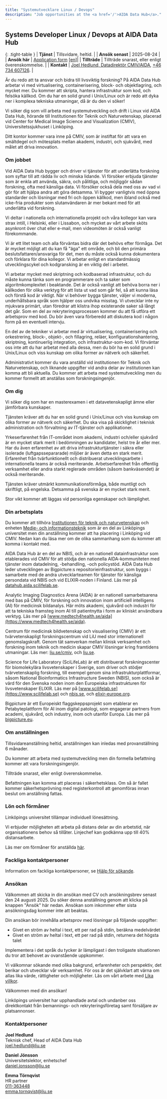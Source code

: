 ```yaml
---
title: "Systemutvecklare Linux / Devops"
description: "Job opportunities at the <a href='/'>AIDA Data Hub</a>."
---
```


## Systems Developer Linux / Devops at AIDA Data Hub

{: .tight-table }
| **Tjänst**       | Tillsvidare, heltid. |
| **Ansök senast** | 2025-08-24 |
| **Ansök här**    | [Application form](https://liu.se/jobba-pa-liu/lediga-jobb/27190) [[en](https://liu.se/en/work-at-liu/vacancies/27193)]|
| **Tillträde**    | Tillträde snarast, eller enligt överenskommelse. |
| **Kontakt**      | [Joel Hedlund, Datadirektör CMIV/AIDA](mailto:joel.hedlund@liu.se), [+46 734 607126](tel:+46734607126). |

Är du redo att ta ansvar och bidra till livsviktig forskning? På AIDA Data Hub arbetar vi med virtualisering, containerisering, block- och objektlagring, och mycket mer. Du kommer att skripta, hantera infrastruktur som kod, och felsöka källkod. Om du har en solid grund i Unix/Linux och är redo att dyka ner i komplexa tekniska utmaningar, då är du den vi söker!

Vi söker dig som vill arbeta med systemutveckling och drift i Linux vid AIDA Data Hub, hörande till Institutionen för Teknik och Naturvetenskap, placerad vid Center for Medical Image Science and Visualization (CMIV), Universitetssjukhuset i Linköping.

Ditt kontor kommer vara inne på CMIV, som är instiftat för att vara en smältdegel och mötesplats mellan akademi, industri, och sjukvård, med målet att driva innovation.

### Om jobbet

Vid AIDA Data Hub bygger och driver vi tjänster för att underlätta forskning som syftar till att rädda liv och minska lidande. Vi försöker erbjuda tjänster som är enkla att använda, säkra, och pålitliga, och möjliggör sådan forskning, ofta med känsliga data. Vi försöker också dela med oss av vad vi gör för att hjälpa andra att göra detsamma. Vi bygger vanligtvis med öppna standarder och lösningar med fri och öppen källkod, men ibland också med icke-fria produkter som slutanvändaren är mer bekant med för att underlätta vid forskning.

Vi deltar i nationella och internationella projekt och våra kollegor kan vara strax intill, i Helsinki, eller i Lissabon, och mycket av vårt arbete sköts asynkront över chat eller e-mail, men videomöten är också vanligt förekommande.

Vi är ett litet team och alla förväntas bidra där det behövs efter förmåga. Det är mycket möjligt att du kan få "äga" ett område, och bli den primära beslutsfattaren/ansvariga för det, men du måste också kunna dokumentera och förklara för dina kollegor. Vi arbetar enligt en standardmässig utvecklingscykel och kodgransking är en viktig del i arbetet.

Vi arbetar mycket med skriptning och kodbaserad infrastruktur, och du måste kunna tänka som en programmerare och ta saker som algoritmkomplexitet i beaktande. Det är också vanligt att behöva borra ner i källkoden för olika verktyg för att lista ut vad som går fel, så att kunna läsa och förstå kod är viktigt. När vi behöver bygga tjänster, väljer vi moderna, underhållsbara språk som hjälper oss undvika misstag. Vi utvecklar inte ny mjukvara primärt, utan föredrar att klistra ihop existerande saker så långt det går. Som en del av rekryteringsprocessen kommer du att få utföra ett arbetsprov med kod. Du bör även vara förberedd att diskutera kod i någon form på en eventuell intervju.

En del av de tekniker vi arbetar med är virtualisering, containerisering och orkestrering, block-, objekt-, och fillagring, reläer, konfigurationshantering, skriptning, kontinuerlig integration, och infrastruktur-som-kod. Vi förväntar oss inte att du har arbetat med alla dessa, men du bör ha en solid grund i Unix/Linux och viss kunskap om olika former av nätverk och säkerhet.

Administrativt kommer du vara anställd vid institutionen för Teknik och Naturvetenskap, och liknande uppgifter vid andra delar av institutionen kan komma att bli aktuella. Du kommer att arbeta med systemutveckling men du kommer formellt att anställas som forskningsingenjör.

### Om dig

Vi söker dig som har en masterexamen i ett datavetenskapligt ämne eller jämförbara kunskaper.

Tjänsten kräver att du har en solid grund i Unix/Linux och viss kunskap om olika former av nätverk och säkerhet. Du ska visa på skicklighet i teknisk administration och förvaltning av IT-tjänster och applikationer.

Yrkeserfarenhet från IT-området inom akademi, industri och/eller sjukvård är en mycket stark merit i bedömningen av kandidater, helst tre år eller mer. Har du även erfarenhet av att driva infrastrukturtjänster i säkra eller isolerade (luftgapssepararade) miljöer är även detta en stark merit. Erfarenhet från tvärfunktionellt och distribuerat utvecklingsarbete i internationella teams är också meriterande. Arbetserfarenhet från offentlig verksamhet eller andra starkt reglerade områden (såsom bankväsendet) är också meriterande.

Tjänsten kräver utmärkt kommunikationsförmåga, både muntligt och skriftligt, på engelska. Detsamma på svenska är en mycket stark merit.

Stor vikt kommer att läggas vid personliga egenskaper och lämplighet.

### Din arbetsplats

Du kommer att tillhöra [Institutionen för teknik och naturvetenskap](https://liu.se/organisation/liu/itn) och enheten [Medie- och informationsteknik](https://liu.se/organisation/liu/itn/mit) som är en del av Linköpings universitet men din anställning kommer att ha placering i Linköping vid CMIV. Nedan kan du läsa mer om de olika sammanhang som du kommer att komma i kontakt med.

AIDA Data Hub är en del av NBIS, och är en nationell datainfrastruktur som etablerades vid CMIV för att stödja den nationella AIDA-kommuniteten med tjänster inom datadelning, -behandling, -och policystöd. AIDA Data Hub leder utvecklingen av Bigpicture:s repositorieinfrastruktur, som byggs i samarbete med de andra utvecklarteamen för tjänster för känsliga persondata vid NBIS och vid ELIXIR-noden i Finland. Läs mer på [datahub.aida.scilifelab.se](https://datahub.aida.scilifelab.se).

Analytic Imaging Diagnostics Arena (AIDA) är en nationell samarbetsarena med bas på CMIV, för forskning och innovation inom artificiell intelligens (AI) för medicinsk bildanalys. Här möts akademi, sjukvård och industri för att ta tekniska framsteg inom AI till patientnytta i form av kliniskt användbara verktyg. Läs mer på [www.medtech4health.se/aida](https://www.medtech4health.se/aida).

Centrum för medicinsk bildvetenskap och visualisering (CMIV) är ett tvärvetenskapligt forskningscentrum vid LiU med stor internationell genomslagskraft. Genom tät samverkan mellan klinisk verksamhet och forskning inom teknik och medicin skapar CMIV lösningar kring framtidens utmaningar. Läs mer: [liu.se/cmiv](https://liu.se/cmiv), och [liu.se](https://liu.se/cmiv).

Science for Life Laboratory (SciLifeLab) är ett distribuerat forskningscenter för biomolekylära livsvetenskaper i Sverige, som driver och stödjer tvärvetenskaplig forskning, till exempel genom sina infrastrukturplattformar, såsom National Bioinformatics Infrastructure Sweden (NBIS), som också är värd för den Svenska noden inom den Europeiska infrastrukturen för livsvetenskaper ELIXIR. Läs mer på [www.scilifelab.se](https://www.scilifelab.se) och [nbis.se](nbis.se), och [elixir-europe.org](elixir-europe.org).

Bigpicture är ett Europeiskt flaggskeppsprojekt som etablerar en Petabyteplattform för AI inom digital patologi, som engagerar partners from academi, sjukvård, och industry, inom och utanför Europa. Läs mer på [bigpicture.eu](https://bigpicture.eu).

### Om anställningen

Tillsvidareanställning heltid, anställningen kan inledas med provanställning 6 månader.

Du kommer att arbeta med systemutveckling men din formella befattning kommer att vara forskningsingenjör.

Tillträde snarast, eller enligt överenskommelse.

Befattningen kan komma att placeras i säkerhetsklass. Om så är fallet kommer säkerhetsprövning med registerkontroll att genomföras innan beslut om anställning fattas.

### Lön och förmåner
Linköpings universitet tillämpar individuell lönesättning.

Vi erbjuder möjligheten att arbeta på distans delar av din arbetstid, när organisationens behov så tillåter. Linjechef kan godkänna upp till 40% distansarbete.

Läs mer om förmåner för anställda [här](https://liu.se/jobba-pa-liu/formaner).

### Fackliga kontaktpersoner
Information om fackliga kontaktpersoner, se [Hjälp för sökande](https://liu.se/jobba-pa-liu/hjalp-for-sokande).

### Ansökan

Välkommen att skicka in din ansökan med CV och ansökningsbrev senast den 24 augusti 2025. Du söker denna anställning genom att klicka på knappen "Ansök" här nedan. Ansökan som inkommer efter sista ansökningsdag kommer inte att beaktas.

Din ansökan bör innehålla arbetsprov med lösningar på följande uppgifter:

* Givet en ström av heltal i text, ett per rad på stdin, beräkna medelvärdet
* Givet en ström av heltal i text, ett per rad på stdin, returnera det högsta talet

Implementera i det språk du tycker är lämpligast i den troligaste situationen du tror att behovet av ovanstående uppkommer.


Vi välkomnar sökande med olika bakgrund, erfarenheter och perspektiv, det berikar och utvecklar vår verksamhet. För oss är det självklart att värna om allas lika värde, rättigheter och möjligheter. Läs om vårt arbete med [Lika villkor](https://liu.se/artikel/lika-villkor/).

Välkommen med din ansökan!

Linköpings universitet har upphandlade avtal och undanber oss direktkontakt från bemannings- och rekryteringsföretag samt försäljare av platsannonser.

### Kontaktpersoner
**Joel Hedlund**  
Teknisk chef, Head of AIDA Data Hub  
[joel.hedlund@liu.se](mailto:joel.hedlund@liu.se)

**Daniel Jönsson**  
Universitetslektor, enhetschef  
[daniel.jonsson@liu.se](mailto:daniel.jonsson@liu.se)

**Emma Törnqvist**  
HR partner  
[011-363448](tel:+46734607126)  
[emma.tornqvist@liu.se](mailto:emma.tornqvist@liu.se)
